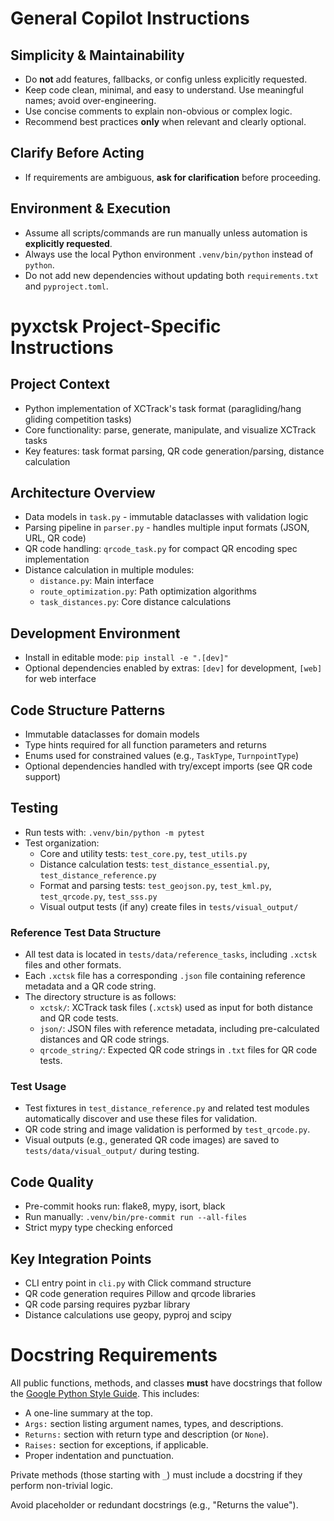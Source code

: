 # General Copilot Instructions

## Simplicity & Maintainability
- Do **not** add features, fallbacks, or config unless explicitly requested.
- Keep code clean, minimal, and easy to understand. Use meaningful names; avoid over-engineering.
- Use concise comments to explain non-obvious or complex logic.
- Recommend best practices **only** when relevant and clearly optional.

## Clarify Before Acting
- If requirements are ambiguous, **ask for clarification** before proceeding.

## Environment & Execution
- Assume all scripts/commands are run manually unless automation is **explicitly requested**.
- Always use the local Python environment `.venv/bin/python` instead of `python`.
- Do not add new dependencies without updating both `requirements.txt` and `pyproject.toml`.


# pyxctsk Project-Specific Instructions

## Project Context
- Python implementation of XCTrack's task format (paragliding/hang gliding competition tasks)
- Core functionality: parse, generate, manipulate, and visualize XCTrack tasks
- Key features: task format parsing, QR code generation/parsing, distance calculation

## Architecture Overview
- Data models in `task.py` - immutable dataclasses with validation logic
- Parsing pipeline in `parser.py` - handles multiple input formats (JSON, URL, QR code)
- QR code handling: `qrcode_task.py` for compact QR encoding spec implementation
- Distance calculation in multiple modules:
  - `distance.py`: Main interface
  - `route_optimization.py`: Path optimization algorithms
  - `task_distances.py`: Core distance calculations

## Development Environment
- Install in editable mode: `pip install -e ".[dev]"`
- Optional dependencies enabled by extras: `[dev]` for development, `[web]` for web interface

## Code Structure Patterns
- Immutable dataclasses for domain models
- Type hints required for all function parameters and returns
- Enums used for constrained values (e.g., `TaskType`, `TurnpointType`)
- Optional dependencies handled with try/except imports (see QR code support)

## Testing

- Run tests with: `.venv/bin/python -m pytest`
- Test organization:
  - Core and utility tests: `test_core.py`, `test_utils.py`
  - Distance calculation tests: `test_distance_essential.py`, `test_distance_reference.py`
  - Format and parsing tests: `test_geojson.py`, `test_kml.py`, `test_qrcode.py`, `test_sss.py`
  - Visual output tests (if any) create files in `tests/visual_output/`

### Reference Test Data Structure

- All test data is located in `tests/data/reference_tasks`, including `.xctsk` files and other formats.
- Each `.xctsk` file has a corresponding `.json` file containing reference metadata and a QR code string.
- The directory structure is as follows:
  - `xctsk/`: XCTrack task files (`.xctsk`) used as input for both distance and QR code tests.
  - `json/`: JSON files with reference metadata, including pre-calculated distances and QR code strings.
  - `qrcode_string/`: Expected QR code strings in `.txt` files for QR code tests.

### Test Usage

- Test fixtures in `test_distance_reference.py` and related test modules automatically discover and use these files for validation.
- QR code string and image validation is performed by `test_qrcode.py`.
- Visual outputs (e.g., generated QR code images) are saved to `tests/data/visual_output/` during testing.

## Code Quality
- Pre-commit hooks run: flake8, mypy, isort, black
- Run manually: `.venv/bin/pre-commit run --all-files`
- Strict mypy type checking enforced

## Key Integration Points
- CLI entry point in `cli.py` with Click command structure
- QR code generation requires Pillow and qrcode libraries
- QR code parsing requires pyzbar library
- Distance calculations use geopy, pyproj and scipy
        
# Docstring Requirements

All public functions, methods, and classes **must** have docstrings that follow the [Google Python Style Guide](https://google.github.io/styleguide/pyguide.html#38-comments-and-docstrings). This includes:

- A one-line summary at the top.
- `Args:` section listing argument names, types, and descriptions.
- `Returns:` section with return type and description (or `None`).
- `Raises:` section for exceptions, if applicable.
- Proper indentation and punctuation.

Private methods (those starting with `_`) must include a docstring if they perform non-trivial logic.

Avoid placeholder or redundant docstrings (e.g., "Returns the value").